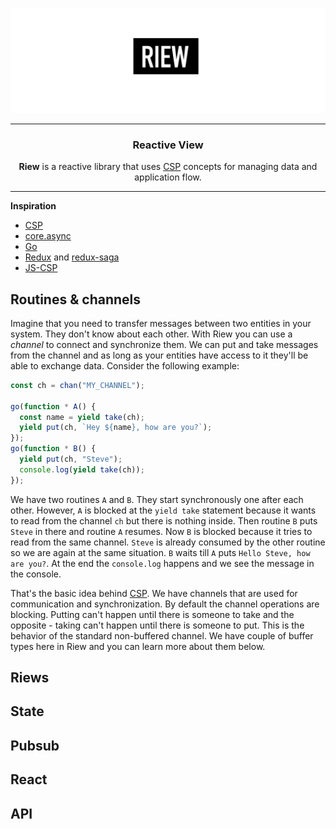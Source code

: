 ![Riew logo](./assets/riew.jpg)

---

<h3 align="center">Reactive View</h3>

<p align="center"><b>Riew</b> is a reactive library that uses <a href="https://en.wikipedia.org/wiki/Communicating_sequential_processes">CSP</a>  concepts for managing data and application flow.</p>

---

**Inspiration**

- [CSP](https://en.wikipedia.org/wiki/Communicating_sequential_processes)
- [core.async](https://github.com/clojure/core.async)
- [Go](https://golang.org/)
- [Redux](https://redux.js.org/) and [redux-saga](https://redux-saga.js.org/)
- [JS-CSP](https://github.com/js-csp/js-csp)

## Routines & channels

Imagine that you need to transfer messages between two entities in your system. They don't know about each other. With Riew you can use a _channel_ to connect and synchronize them. We can put and take messages from the channel and as long as your entities have access to it they'll be able to exchange data. Consider the following example:

```js
const ch = chan("MY_CHANNEL");

go(function * A() {
  const name = yield take(ch);
  yield put(ch, `Hey ${name}, how are you?`);
});
go(function * B() {
  yield put(ch, "Steve");
  console.log(yield take(ch));
});
```

We have two routines `A` and `B`. They start synchronously one after each other. However, `A` is blocked at the `yield take` statement because it wants to read from the channel `ch` but there is nothing inside. Then routine `B` puts `Steve` in there and routine `A` resumes. Now `B` is blocked because it tries to read from the same channel. `Steve` is already consumed by the other routine so we are again at the same situation. `B` waits till `A` puts `Hello Steve, how are you?`. At the end the `console.log` happens and we see the message in the console.

That's the basic idea behind [CSP](https://en.wikipedia.org/wiki/Communicating_sequential_processes). We have channels that are used for communication and synchronization. By default the channel operations are blocking. Putting can't happen until there is someone to take and the opposite - taking can't happen until there is someone to put. This is the behavior of the standard non-buffered channel. We have couple of buffer types here in Riew and you can learn more about them below.

## Riews

## State

## Pubsub

## React

## API
